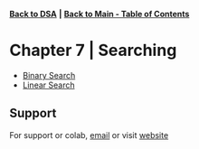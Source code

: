 [**Back to DSA**](https://github.com/xanderbilla/LPU-Academics/tree/main/blob/CSE205/CSE205.md) **|** [**Back to Main - Table of Contents**](https://github.com/xanderbilla/LPU-Academics#readme)

# Chapter 7 | Searching

- [Binary Search](https://github.com/xanderbilla/LPU-Academics/blob/main/CSE%20205%20-%20DSA/Chapter%207%20-%20Searching/7_1-Binary_Search.cpp)
- [Linear Search](https://github.com/xanderbilla/LPU-Academics/blob/main/CSE%20205%20-%20DSA/Chapter%207%20-%20Searching/7_2-Linear_Search.cpp)

## Support

For support or colab, [email](mailto:dev.xanderbilla@gmail.com) or visit [website](https://xanderbilla.com)
